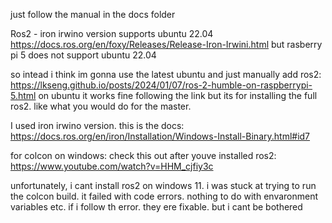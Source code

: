 just follow the manual in the docs folder

Ros2 - iron irwino version supports ubuntu 22.04 https://docs.ros.org/en/foxy/Releases/Release-Iron-Irwini.html
but rasberry pi 5 does not support ubuntu 22.04

so intead i think im gonna use the latest ubuntu and just manually add ros2: https://lkseng.github.io/posts/2024/01/07/ros-2-humble-on-raspberrypi-5.html
on ubuntu it works fine following the link but its for installing the full ros2. like what you would do for the master.

I used iron irwino version. this is the docs:
https://docs.ros.org/en/iron/Installation/Windows-Install-Binary.html#id7

for colcon on windows:
check this out after youve installed ros2: https://www.youtube.com/watch?v=HHM_cjfiy3c

unfortunately, i cant install ros2 on windows 11. i was stuck at trying to run the colcon build. it failed with code errors. nothing to do with envaronment variables etc. if i follow th error. they ere fixable. but i cant be bothered